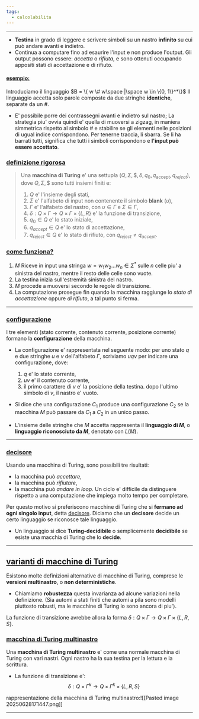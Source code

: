 ```yaml
---
tags:
  - calcolabilita
---
```

___
- **Testina** in grado di leggere e scrivere simboli su un nastro **infinito** su cui può andare avanti e indietro.
- Continua a computare fino ad esaurire l'input e non produce l'output. Gli output possono essere: *accetta* o *rifiuta*, e sono ottenuti occupando appositi stati di accettazione e di rifiuto.
#### <u>esempio:</u>
Introduciamo il linguaggio $B = \{ w \# w\space |\space w \in \{0, 1\}^*\}$
Il linguaggio accetta solo parole composte da due stringhe **identiche**, separate da un $\#$.

- E' possibile porre dei contrassegni avanti e indietro sul nastro; La strategia piu' ovvia quindi e' quella di muoversi a zigzag, in maniera simmetrica rispetto al simbolo $\#$ e stabilire se gli elementi nelle posizioni di ugual indice corrispondono. Per tenerne traccia, li sbarra. Se li ha barrati tutti, significa che tutti i simboli corrispondono e **l'input può essere accettato**.

### <u>definizione rigorosa</u>
> Una **macchina di Turing** e' una settupla $(Q, \Sigma, \$, \delta, q_0, q_{\text{accept}}, q_{reject})$, dove $Q, \Sigma, \$$ sono tutti insiemi finiti e:
> 1. $Q$ e' l'insieme degli stati,
> 2. $\Sigma$ e' l'alfabeto di input non contenente il simbolo **blank** ($\upsilon$),
> 3. $\Gamma$ e' l'alfabeto del nastro, con $\upsilon \in \Gamma$ e $\Sigma \in \Gamma$,
> 4. $\delta:Q\times\Gamma\to Q\times\Gamma\times\{L, R\}$ e' la funzione di transizione,
> 5. $q_0 \in Q$ e' lo stato iniziale,
> 6. $q_{accept}\in Q$ e' lo stato di accettazione,
> 7. $q_{reject}\in Q$ e' lo stato di rifiuto, con $q_{reject} \neq q_{accept}$.

### <u>come funziona?</u>
1. $M$ Riceve in input una stringa $w = w_1w_2\dots w_n \in \Sigma^*$ sulle $n$ celle piu' a sinistra del nastro, mentre il resto delle celle sono vuote.
2. La testina inizia sull'estremità sinistra del nastro.
3. $M$ procede a muoversi secondo le regole di transizione.
4. La computazione prosegue fin quando la macchina raggiunge lo *stato di accettazione* oppure *di rifiuto*, a tal punto si ferma.
___
### <u>configurazione</u>
I tre elementi (stato corrente, contenuto corrente, posizione corrente) formano la **configurazione** della macchina.
- La configurazione e' rappresentata nel seguente modo: per uno stato $q$ e due stringhe $u$ e $v$ dell'alfabeto $\Gamma$, scriviamo $uqv$ per indicare una configurazione, dove:
	1. $q$ e' lo stato corrente,
	2. $uv$ e' il contenuto corrente,
	3. il primo carattere di $v$ e' la posizione della testina. dopo l'ultimo simbolo di $v$, il nastro e' vuoto.

- Si dice che una configurazione $C_1$ produce una configurazione $C_2$ se la macchina $M$ può passare da $C_1$ a $C_2$ in un unico passo.

- L'insieme delle stringhe che $M$ accetta rappresenta il **linguaggio di $M$**, o **linguaggio riconosciuto da $M$**, denotato con $L(M)$. 
___
### <u>decisore</u>
Usando una macchina di Turing, sono possibili tre risultati:
- la macchina può *accettare*,
- la macchina può *rifiutare*,
- la macchina può *andare in loop*.
Un ciclo e' difficile da distinguere rispetto a una computazione che impiega molto tempo per completare.

Per questo motivo si preferiscono macchine di Turing che si **fermano ad ogni singolo input**, detta <u>decisore</u>.
Diciamo che un **decisore** decide un certo linguaggio se riconosce tale linguaggio.
- Un linguaggio si dice **Turing-decidibile** o semplicemente **decidibile** se esiste una macchia di Turing che lo **decide**.
___
## <u>varianti di macchine di Turing</u>
Esistono molte definizioni alternative di macchine di Turing, comprese le **versioni multinastro**, o **non deterministiche**.
- Chiamiamo **robustezza** questa invarianza ad alcune variazioni nella definizione.
  (Sia automi a stati finiti che automi a pila sono modelli piuttosto robusti, ma le macchine di Turing lo sono ancora di piu').

La funzione di transizione avrebbe allora la forma $\delta:Q\times\Gamma\to Q\times\Gamma\times\{L, R, S\}$.
### <u>macchina di Turing multinastro</u>
Una **macchina di Turing multinastro** e' come una normale macchina di Turing con vari nastri. Ogni nastro ha la sua testina per la lettura e la scrittura.
- La funzione di transizione e':
  $$\delta:Q\times\Gamma^k\to Q\times\Gamma^k\times \{L, R, S\}
  $$

rappresentazione della macchina di Turing multinastro:![[Pasted image 20250628171447.png]]
___
